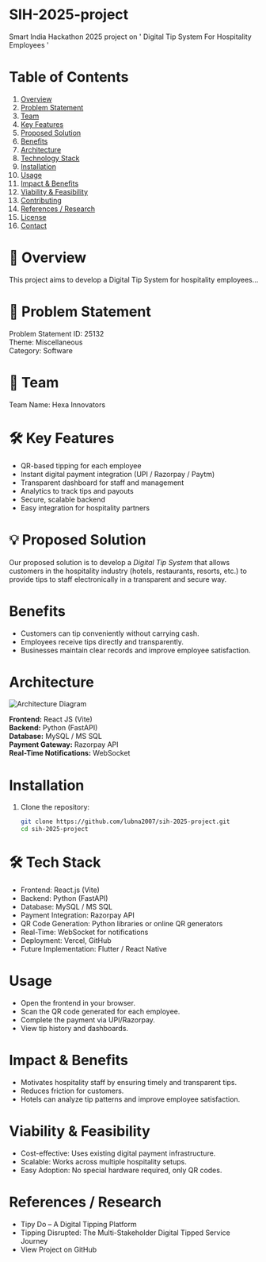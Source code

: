 # SIH-2025-project
Smart India Hackathon 2025 project on ' Digital Tip System For Hospitality Employees ' 

# Table of Contents
1. [Overview](#overview)
2. [Problem Statement](#problem-statement)
3. [Team](#team)
4. [Key Features](#key-features)
5. [Proposed Solution](#proposed-solution)
6. [Benefits](#benefits)
7. [Architecture](#architecture)
8. [Technology Stack](#technology-stack)
9. [Installation](#installation)
10. [Usage](#usage)
11. [Impact & Benefits](#impact--benefits)
12. [Viability & Feasibility](#viability--feasibility)
13. [Contributing](#contributing)
14. [References / Research](#references--research)
15. [License](#license)
16. [Contact](#contact)

# 📝 Overview  
This project aims to develop a Digital Tip System for hospitality employees…

# 🎯 Problem Statement  
Problem Statement ID: 25132  
Theme: Miscellaneous  
Category: Software  

# 👥 Team  
Team Name: Hexa Innovators

# 🛠️ Key Features  
- QR-based tipping for each employee  
- Instant digital payment integration (UPI / Razorpay / Paytm)  
- Transparent dashboard for staff and management  
- Analytics to track tips and payouts  
- Secure, scalable backend  
- Easy integration for hospitality partners
  
# 💡 Proposed Solution  
Our proposed solution is to develop a *Digital Tip System* that allows customers in the hospitality industry (hotels, restaurants, resorts, etc.) to provide tips to staff electronically in a transparent and secure way.  

# Benefits  
- Customers can tip conveniently without carrying cash.  
- Employees receive tips directly and transparently.  
- Businesses maintain clear records and improve employee satisfaction.

# Architecture
![Architecture Diagram]()

**Frontend:** React JS (Vite)  
**Backend:** Python (FastAPI)  
**Database:** MySQL / MS SQL  
**Payment Gateway:** Razorpay API  
**Real-Time Notifications:** WebSocket

# Installation
1. Clone the repository:
   ```bash
   git clone https://github.com/lubna2007/sih-2025-project.git
   cd sih-2025-project


# 🛠 Tech Stack  
- Frontend: React.js (Vite)  
- Backend: Python (FastAPI)  
- Database: MySQL / MS SQL  
- Payment Integration: Razorpay API  
- QR Code Generation: Python libraries or online QR generators  
- Real-Time: WebSocket for notifications  
- Deployment: Vercel, GitHub  
- Future Implementation: Flutter / React Native
  
# Usage
- Open the frontend in your browser.
- Scan the QR code generated for each employee.
- Complete the payment via UPI/Razorpay.
- View tip history and dashboards.

# Impact & Benefits
- Motivates hospitality staff by ensuring timely and transparent tips.
- Reduces friction for customers.
- Hotels can analyze tip patterns and improve employee satisfaction.

# Viability & Feasibility
- Cost-effective: Uses existing digital payment infrastructure.
- Scalable: Works across multiple hospitality setups.
- Easy Adoption: No special hardware required, only QR codes.

# References / Research
- Tipy Do – A Digital Tipping Platform
- Tipping Disrupted: The Multi-Stakeholder Digital Tipped Service Journey
- View Project on GitHub
